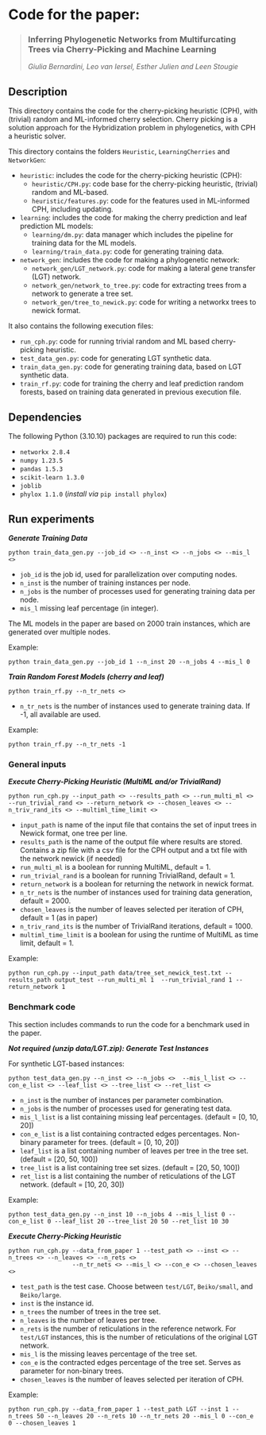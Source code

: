 # Code for the paper:
> ### Inferring Phylogenetic Networks from Multifurcating Trees via Cherry-Picking and Machine Learning
> *Giulia Bernardini, Leo van Iersel, Esther Julien and Leen Stougie*

## Description

This directory contains the code for the cherry-picking heuristic (CPH), with (trivial) random and ML-informed cherry selection. Cherry picking is a solution approach for the Hybridization problem in phylogenetics, with CPH a heuristic solver.

This directory contains the folders `Heuristic`, `LearningCherries` and `NetworkGen`:
- `heuristic`: includes the code for the cherry-picking heuristic (CPH):
  - `heuristic/CPH.py`: code base for the cherry-picking heuristic, (trivial) random and ML-based.
  - `heuristic/features.py`: code for the features used in ML-informed CPH, including updating.
- `learning`: includes the code for making the cherry prediction and leaf prediction ML models:
  - `learning/dm.py`: data manager which includes the pipeline for training data for the ML models.
  - `learning/train_data.py`: code for generating training data.
- `network_gen`: includes the code for making a phylogenetic network:
  - `network_gen/LGT_network.py`: code for making a lateral gene transfer (LGT) network.
  - `network_gen/network_to_tree.py`: code for extracting trees from a network to generate a tree set.
  - `network_gen/tree_to_newick.py`: code for writing a networkx trees to newick format.

It also contains the following execution files:
- `run_cph.py`: code for running trivial random and ML based cherry-picking heuristic.
- `test_data_gen.py`: code for generating LGT synthetic data.
- `train_data_gen.py`: code for generating training data, based on LGT synthetic data.
- `train_rf.py`: code for training the cherry and leaf prediction random forests, based on training data generated in previous execution file.

## Dependencies
The following Python (3.10.10) packages are required to run this code: 
- `networkx 2.8.4`
- `numpy 1.23.5`
- `pandas 1.5.3`
- `scikit-learn 1.3.0`
- `joblib `
- `phylox 1.1.0` (*install via* ```pip install phylox```)


## Run experiments

**_Generate Training Data_**
```commandline
python train_data_gen.py --job_id <> --n_inst <> --n_jobs <> --mis_l <>
```
- `job_id` is the job id, used for parallelization over computing nodes.
- `n_inst` is the number of training instances per node.
- `n_jobs` is the number of processes used for generating training data per node.
- `mis_l` missing leaf percentage (in integer).

The ML models in the paper are based on 2000 train instances, which are generated over multiple nodes.

Example:
```commandline
python train_data_gen.py --job_id 1 --n_inst 20 --n_jobs 4 --mis_l 0
```

**_Train Random Forest Models (cherry and leaf)_**
```commandline
python train_rf.py --n_tr_nets <>
```
- `n_tr_nets` is the number of instances used to generate training data. If -1, all available are used.

Example:
```commandline
python train_rf.py --n_tr_nets -1
```

### General inputs
**_Execute Cherry-Picking Heuristic (MultiML and/or TrivialRand)_**
```commandline
python run_cph.py --input_path <> --results_path <> --run_multi_ml <> --run_trivial_rand <> --return_network <> --chosen_leaves <> --n_triv_rand_its <> --multiml_time_limit <>
```
- `input_path` is name of the input file that contains the set of input trees in Newick format, one tree per line.
- `results_path` is the name of the output file where results are stored. Contains a zip file with a csv file for the CPH output and a txt file with the network newick (if needed)
- `run_multi_ml` is a boolean for running MultiML, default = 1.
- `run_trivial_rand` is a boolean for running TrivialRand, default = 1.
- `return_network` is a boolean for returning the network in newick format.
- `n_tr_nets` is the number of instances used for training data generation, default = 2000.
- `chosen_leaves` is the number of leaves selected per iteration of CPH, default = 1 (as in paper)
- `n_triv_rand_its` is the number of TrivialRand iterations, default = 1000.
- `multiml_time_limit` is a boolean for using the runtime of MultiML as time limit, default = 1.

Example: 
```commandline
python run_cph.py --input_path data/tree_set_newick_test.txt --results_path output_test --run_multi_ml 1  --run_trivial_rand 1 --return_network 1
```



### Benchmark code
This section includes commands to run the code for a benchmark used in the paper.

**_Not required (unzip data/LGT.zip): Generate Test Instances_**

For synthetic LGT-based instances:
```commandline
python test_data_gen.py --n_inst <> --n_jobs <>  --mis_l_list <> --con_e_list <> --leaf_list <> --tree_list <> --ret_list <>
```
- `n_inst` is the number of instances per parameter combination.
- `n_jobs` is the number of processes used for generating test data.
- `mis_l_list` is a list containing missing leaf percentages. (default = [0, 10, 20])
- `con_e_list` is a list containing contracted edges percentages. Non-binary parameter for trees. (default = [0, 10, 20])
- `leaf_list` is a list containing number of leaves per tree in the tree set. (default = [20, 50, 100])
- `tree_list` is a list containing tree set sizes. (default = [20, 50, 100])
- `ret_list` is a list containing the number of reticulations of the LGT network. (default = [10, 20, 30])

Example: 
```commandline
python test_data_gen.py --n_inst 10 --n_jobs 4 --mis_l_list 0 --con_e_list 0 --leaf_list 20 --tree_list 20 50 --ret_list 10 30
```


**_Execute Cherry-Picking Heuristic_**
```commandline
python run_cph.py --data_from_paper 1 --test_path <> --inst <> --n_trees <> --n_leaves <> --n_rets <>
                  --n_tr_nets <> --mis_l <> --con_e <> --chosen_leaves <>
```
- `test_path` is the test case. Choose between `test/LGT`, `Beiko/small`, and `Beiko/large`.
- `inst` is the instance id.
- `n_trees` the number of trees in the tree set.
- `n_leaves` is the number of leaves per tree.
- `n_rets` is the number of reticulations in the reference network. For `test/LGT` instances, this is the number of reticulations of the original LGT network.
- `mis_l` is the missing leaves percentage of the tree set.
- `con_e` is the contracted edges percentage of the tree set. Serves as parameter for non-binary trees.
- `chosen_leaves` is the number of leaves selected per iteration of CPH.

Example: 
```commandline
python run_cph.py --data_from_paper 1 --test_path LGT --inst 1 --n_trees 50 --n_leaves 20 --n_rets 10 --n_tr_nets 20 --mis_l 0 --con_e 0 --chosen_leaves 1
```

